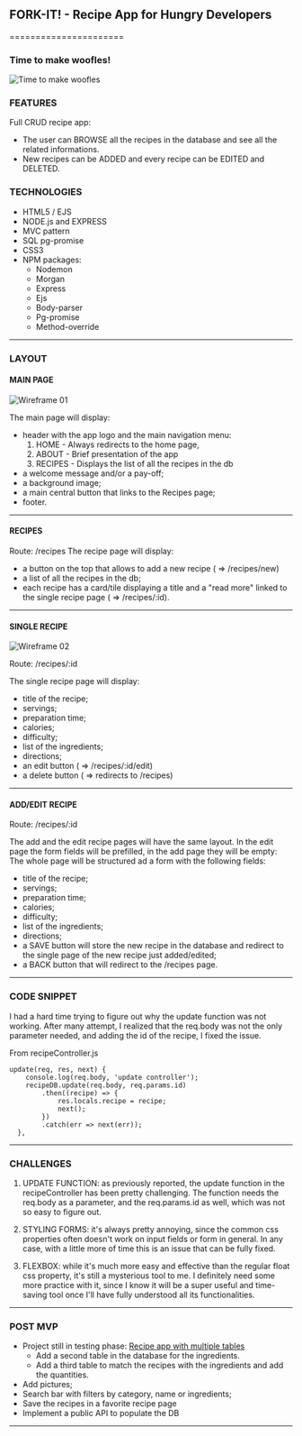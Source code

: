 ## **FORK-IT! - Recipe App for Hungry Developers** 
======================

### Time to make woofles!
![Time to make woofles](/public/images/dog-cooking-mem.png)

### **FEATURES**
Full CRUD recipe app:  
- The user can BROWSE all the recipes in the database and see all the related informations.
- New recipes can be ADDED and every recipe can be EDITED and DELETED.

### **TECHNOLOGIES**
- HTML5 / EJS
- NODE.js and EXPRESS
- MVC pattern
- SQL pg-promise
- CSS3 
- NPM packages:
    - Nodemon
    - Morgan
    - Express
    - Ejs
    - Body-parser
    - Pg-promise
    - Method-override

----------------------------
### **LAYOUT**

#### MAIN PAGE 
![Wireframe 01](/public/images/recipe-app-wireframe-01.png)


The main page will display:
- header with the app logo and the main navigation menu:
    1. HOME - Always redirects to the home page,
    2. ABOUT - Brief presentation of the app
    3. RECIPES - Displays the list of all the recipes in the db
- a welcome message and/or a pay-off;
- a background image;
- a main central button that links to the Recipes page;
- footer.
----------------------------

#### RECIPES
Route: /recipes
The recipe page will display:
- a button on the top that allows to add a new recipe ( => /recipes/new)
- a list of all the recipes in the db;
- each recipe has a card/tile displaying a title and a "read more" linked to the single recipe page ( => /recipes/:id).
---------------------------------

#### SINGLE RECIPE


![Wireframe 02](/public/images/recipe-app-wireframe-02.png)

Route: /recipes/:id

The single recipe page will display:
- title of the recipe;
- servings;
- preparation time;
- calories;
- difficulty;
- list of the ingredients;
- directions;
- an edit button ( => /recipes/:id/edit)
- a delete button ( => redirects to /recipes)
---------------------------------

#### ADD/EDIT RECIPE
Route: /recipes/:id

The add and the edit recipe pages will have the same layout. In the edit page the form fields will be prefilled, in the add page they will be empty:
The whole page will be structured ad a form with the following fields:
- title of the recipe;
- servings;
- preparation time;
- calories;
- difficulty;
- list of the ingredients;
- directions;
- a SAVE button will store the new recipe in the database and redirect to the single page of the new recipe just added/edited;
- a BACK button that will redirect to the /recipes page.

---------------------------------

### **CODE SNIPPET**

I had a hard time trying to figure out why the update function was not working.
After many attempt, I realized that the req.body was not the only parameter needed, and adding the id of the recipe, I fixed the issue. 

From recipeController.js

```
update(req, res, next) {
    console.log(req.body, 'update controller');
    recipeDB.update(req.body, req.params.id)
        .then((recipe) => {
            res.locals.recipe = recipe;
            next();
        })
        .catch(err => next(err));
  },
```
---------------------------------

### **CHALLENGES**
1. UPDATE FUNCTION: as previously reported, the update function in the recipeController has been pretty challenging. The function needs the req.body as a parameter, and the req.params.id as well, which was not so easy to figure out.

2. STYLING FORMS: it's always pretty annoying, since the common css properties often doesn't work on input fields or form in general. In any case, with a little more of time this is an issue that can be fully fixed.

3. FLEXBOX: while it's much more easy and effective than the regular float css property, it's still a mysterious tool to me. I definitely need some more practice with it, since I know it will be a super useful and time-saving tool once I'll have fully understood all its functionalities. 
 
---------------------------------

### **POST MVP**

- Project still in testing phase: [Recipe app with multiple tables](https://git.generalassemb.ly/SilviaColarossi/project-02)
    - Add a second table in the database for the ingredients.
    - Add a third table to match the recipes with the ingredients and add the quantities.
- Add pictures;
- Search bar with filters by category, name or ingredients;
- Save the recipes in a favorite recipe page
- Implement a public API to populate the DB

---------------------------------


